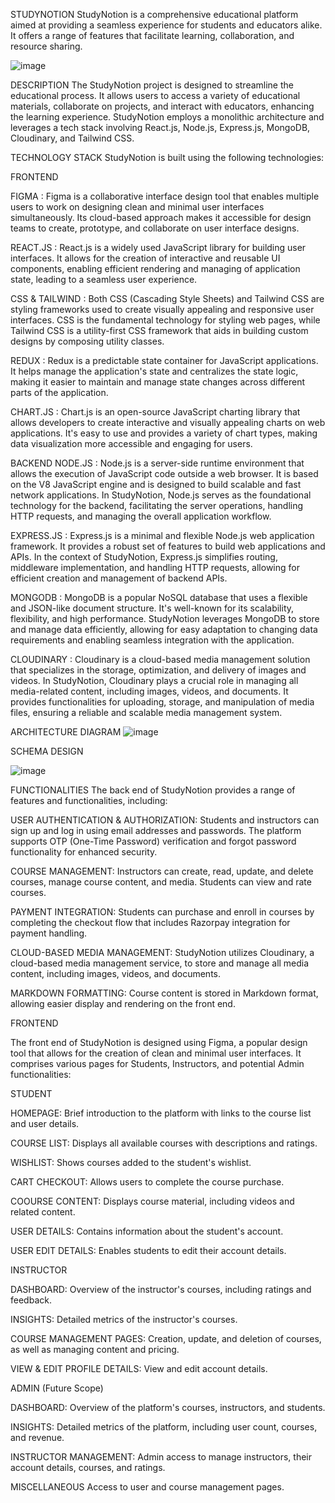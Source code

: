 STUDYNOTION
StudyNotion is a comprehensive educational platform aimed at providing a seamless experience for students and educators alike. It offers a range of features that facilitate learning, collaboration, and resource sharing.

![image](https://github.com/user-attachments/assets/aa374b3c-1bd9-4fa9-9750-41aebf560e41)


DESCRIPTION
The StudyNotion project is designed to streamline the educational process. It allows users to access a variety of educational materials, collaborate on projects, and interact with educators, enhancing the learning experience. StudyNotion employs a monolithic architecture and leverages a tech stack involving React.js, Node.js, Express.js, MongoDB, Cloudinary, and Tailwind CSS.

TECHNOLOGY STACK
StudyNotion is built using the following technologies:

FRONTEND

FIGMA : Figma is a collaborative interface design tool that enables multiple users to work on designing clean and minimal user interfaces simultaneously. Its cloud-based approach makes it accessible for design teams to create, prototype, and collaborate on user interface designs.

REACT.JS : React.js is a widely used JavaScript library for building user interfaces. It allows for the creation of interactive and reusable UI components, enabling efficient rendering and managing of application state, leading to a seamless user experience.

CSS & TAILWIND : Both CSS (Cascading Style Sheets) and Tailwind CSS are styling frameworks used to create visually appealing and responsive user interfaces. CSS is the fundamental technology for styling web pages, while Tailwind CSS is a utility-first CSS framework that aids in building custom designs by composing utility classes.

REDUX : Redux is a predictable state container for JavaScript applications. It helps manage the application's state and centralizes the state logic, making it easier to maintain and manage state changes across different parts of the application.

CHART.JS : Chart.js is an open-source JavaScript charting library that allows developers to create interactive and visually appealing charts on web applications. It's easy to use and provides a variety of chart types, making data visualization more accessible and engaging for users.

BACKEND
NODE.JS : Node.js is a server-side runtime environment that allows the execution of JavaScript code outside a web browser. It is based on the V8 JavaScript engine and is designed to build scalable and fast network applications. In StudyNotion, Node.js serves as the foundational technology for the backend, facilitating the server operations, handling HTTP requests, and managing the overall application workflow.

EXPRESS.JS : Express.js is a minimal and flexible Node.js web application framework. It provides a robust set of features to build web applications and APIs. In the context of StudyNotion, Express.js simplifies routing, middleware implementation, and handling HTTP requests, allowing for efficient creation and management of backend APIs.

MONGODB : MongoDB is a popular NoSQL database that uses a flexible and JSON-like document structure. It's well-known for its scalability, flexibility, and high performance. StudyNotion leverages MongoDB to store and manage data efficiently, allowing for easy adaptation to changing data requirements and enabling seamless integration with the application.

CLOUDINARY : Cloudinary is a cloud-based media management solution that specializes in the storage, optimization, and delivery of images and videos. In StudyNotion, Cloudinary plays a crucial role in managing all media-related content, including images, videos, and documents. It provides functionalities for uploading, storage, and manipulation of media files, ensuring a reliable and scalable media management system.

ARCHITECTURE DIAGRAM
![image](https://github.com/user-attachments/assets/68bcf643-92fd-447e-a72b-084155aa7163)

SCHEMA DESIGN

![image](https://github.com/user-attachments/assets/baa14881-eac8-4ca8-9384-5ed42b9dd876)


FUNCTIONALITIES
The back end of StudyNotion provides a range of features and functionalities, including:

USER AUTHENTICATION & AUTHORIZATION: Students and instructors can sign up and log in using email addresses and passwords. The platform supports OTP (One-Time Password) verification and forgot password functionality for enhanced security.

COURSE MANAGEMENT: Instructors can create, read, update, and delete courses, manage course content, and media. Students can view and rate courses.

PAYMENT INTEGRATION: Students can purchase and enroll in courses by completing the checkout flow that includes Razorpay integration for payment handling.

CLOUD-BASED MEDIA MANAGEMENT: StudyNotion utilizes Cloudinary, a cloud-based media management service, to store and manage all media content, including images, videos, and documents.

MARKDOWN FORMATTING: Course content is stored in Markdown format, allowing easier display and rendering on the front end.


FRONTEND

The front end of StudyNotion is designed using Figma, a popular design tool that allows for the creation of clean and minimal user interfaces. It comprises various pages for Students, Instructors, and potential Admin functionalities:

STUDENT

HOMEPAGE: Brief introduction to the platform with links to the course list and user details.

COURSE LIST: Displays all available courses with descriptions and ratings.

WISHLIST: Shows courses added to the student's wishlist.

CART CHECKOUT: Allows users to complete the course purchase.

COOURSE CONTENT: Displays course material, including videos and related content.

USER DETAILS: Contains information about the student's account.

USER EDIT DETAILS: Enables students to edit their account details.


INSTRUCTOR

DASHBOARD: Overview of the instructor's courses, including ratings and feedback.

INSIGHTS: Detailed metrics of the instructor's courses.

COURSE MANAGEMENT PAGES: Creation, update, and deletion of courses, as well as managing content and pricing.

VIEW & EDIT PROFILE DETAILS: View and edit account details.

ADMIN (Future Scope)

DASHBOARD: Overview of the platform's courses, instructors, and students.

INSIGHTS: Detailed metrics of the platform, including user count, courses, and revenue.

INSTRUCTOR MANAGEMENT: Admin access to manage instructors, their account details, courses, and ratings.

MISCELLANEOUS Access to user and course management pages.
